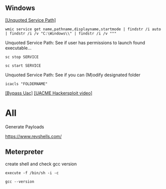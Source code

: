 ## Windows

[[Unquoted Service Path]](https://medium.com/@SumitVerma101/windows-privilege-escalation-part-1-unquoted-service-path-c7a011a8d8ae) 

`wmic service get name,pathname,displayname,startmode | findstr /i auto | findstr /i /v "C:\Windows\\" | findstr /i /v """ `

Unquoted Service Path: See if user has permissions to launch found executable...

`sc stop SERVICE`

`sc start SERVICE`

Unquoted Service Path: See if you can (M)odify designated folder

`icacls "FOLDERNAME"`



[[Bypass Uac]](https://github.com/hfiref0x/UACME)
[[UACME Hackersploit video]](https://www.youtube.com/watch?v=RXX0FHM9SEk)

# All
Generate Payloads

https://www.revshells.com/

## Meterpreter

create shell and check gcc version

`execute -f /bin/sh -i -c`

`gcc --version`
